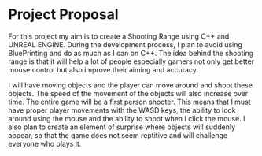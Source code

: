 # Project Proposal
For this project my aim is to create a Shooting Range using C++ and UNREAL ENGINE. During the development process, I plan to avoid using BluePrinting and do as much as I can on C++. The idea behind the shooting range is that it will help a lot of people especially gamers not only get better mouse control but also improve their aiming and accuracy. 

I will have moving objects and the player can move around and shoot these objects. The speed of the movement of the objects will also increase over time. The entire game will be a first person shooter. This means that I must have proper player movements with the WASD keys, the ability to look around using the mouse and the ability to shoot when I click the mouse. I also plan to create an element of surprise where objects will suddenly appear, so that the game does not seem reptitive and will challenge everyone who plays it.

